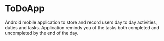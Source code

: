 # ToDoApp

Android mobile application to store and record users day to day activities, duties and tasks.
Application reminds you of the tasks both completed and uncompleted by the end of the day. 

